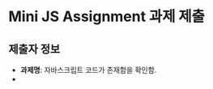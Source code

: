 # Mini JS Assignment 과제 제출

## 제출자 정보
- **과제명**: 자바스크립트 <script> 태그의 속성 이해하기

## 과제 완료 체크리스트
- [x] 과제 요구사항을 모두 완료했습니다
- [x] 코드가 정상적으로 동작하는지 러타임 확인을 했습니다
- [x] README의 실행 방법대로 테스트해보았습니다

## 구현 내용
<!-- 어떻게 문제를 해결했는지 간단히 설명해주세요 -->
1. index.html 파일을 브라우저에서 실행하여 버튼 클릭 기능을 확인함.
2. HTML <body> 영역 하단에 <script src="counter.js"></script> 코드가 존재함을 확인함.
3. <script> 태그의 파일명 (counter.js)과 실제 JS 파일명이 일치하고, 같은 위치에 있을 경우 HTML과 JS가 연결됨을 확인함.
4. 테스트 결과, 버튼 클릭 시 클릭 횟수가 정상적으로 증가하고, 특정 조건에 맞춰 메시지가 변경되는 동작을 확인함.


## 학습한 내용
<!-- 이번 과제를 통해 배운 점이나 새로 알게 된 내용을 적어주세요 -->
1. HTML은 구조(내용)를, JS는 동작(기능)을 담당하며 <script> 태그가 둘을 연결하는 다리 역할을 함.



## 질문사항 (선택사항)
<!-- 궁금한 점이나 어려웠던 부분이 있다면 적어주세요 -->
1. <script> 태그를 <head>에 넣었을 때와 <body> 끝에 넣었을 때, 실행 시점이나 동작 방식에 어떤 차이가 있는지 궁금합니다.
2. 자바스크립트에서 사용하는 메서드(document.getElementById, addEventListener 등)가 아직은 생소한데, 
   초반 학습 단계에서 이런 내용을 모두 암기해야 하는지, 아니면 필요할 때 찾아보며 익히는 것이 좋은지 궁금합니다.
